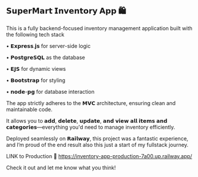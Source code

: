 <h2>𝗦𝘂𝗽𝗲𝗿𝗠𝗮𝗿𝘁 𝗜𝗻𝘃𝗲𝗻𝘁𝗼𝗿𝘆 𝗔𝗽𝗽 🛍️</h2>

  This is a fully backend-focused inventory management application built with the following tech stack

  • 𝗘𝘅𝗽𝗿𝗲𝘀𝘀.𝗷𝘀 for server-side logic

  • 𝗣𝗼𝘀𝘁𝗴𝗿𝗲𝗦𝗤𝗟 as the database

  • 𝗘𝗝𝗦 for dynamic views

  • 𝗕𝗼𝗼𝘁𝘀𝘁𝗿𝗮𝗽 for styling

  • 𝗻𝗼𝗱𝗲-𝗽𝗴 for database interaction



The app strictly adheres to the 𝗠𝗩𝗖 architecture, ensuring clean and maintainable code. 

It allows you to 𝗮𝗱𝗱, 𝗱𝗲𝗹𝗲𝘁𝗲, 𝘂𝗽𝗱𝗮𝘁𝗲, 𝗮𝗻𝗱 𝘃𝗶𝗲𝘄 𝗮𝗹𝗹 𝗶𝘁𝗲𝗺𝘀 𝗮𝗻𝗱 𝗰𝗮𝘁𝗲𝗴𝗼𝗿𝗶𝗲𝘀—everything you'd need to manage inventory efficiently.



Deployed seamlessly on 𝗥𝗮𝗶𝗹𝘄𝗮𝘆, this project was a fantastic experience, and I’m proud of the end result also this just a start of my fullstack journey. 

LINK to Production 🔗  https://inventory-app-production-7a00.up.railway.app/

Check it out and let me know what you think!


